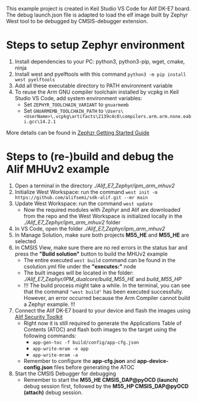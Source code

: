 This example project is created in Keil Studio VS Code for Alif DK-E7 board. The debug launch.json file is adapted to load the elf image built by Zephyr West tool to be debugged by CMSIS-debugger extension.

# Steps to setup Zephyr environment
1. Install dependencies to your PC: python3, python3-pip, wget, cmake, ninja
2. Install west and pyelftools with this command ```python3 -m pip install west pyelftools``` 
3. Add all these executable directory to PATH environment variable
4. To reuse the Arm GNU compiler toolchain installed by vcpkg in Keil Studio VS Code, add system environment variables:
   - Set ```ZEPHYR_TOOLCHAIN_VARIANT``` to ```gnuarmemb```
   - Set ```GNUARMEMB_TOOLCHAIN_PATH``` to ```\Users\<UserName>\.vcpkg\artifacts\2139c4c6\compilers.arm.arm.none.eabi.gcc\14.2.1```

More details can be found in [Zephzr Getting Started Guide](https://docs.zephyrproject.org/latest/develop/getting_started/index.html)

# Steps to (re-)build and debug the Alif MHUv2 example
1. Open a terminal in the directory *./Alif_E7_Zephyr/ipm_arm_mhuv2*
2. Initialize West Workspace: run the command ```west init -m https://github.com/alifsemi/sdk-alif.git --mr main```
3. Update West Workspace: run the command ```west update```
   - Now the required modules with Zephyr and Alif are downloaded from the repo and the West Workspace is initialized locally in the *./Alif_E7_Zephyr/ipm_arm_mhuv2* folder
4. In VS Code, open the folder *./Alif_E7_Zephyr/ipm_arm_mhuv2*
5. In Manage Solution, make sure both projects **M55_HE** and **M55_HE** are selected
6. In CMSIS View, make sure there are no red errors in the status bar and press the **"Build solution"** button to build the MHUv2 example
   - The entire executed ```west build``` command can be found in the csolution.yml file under the **"executes:"** node
   - The built images will be located in the folder: *./Alif_E7_Zephyr/IPM_dualcore/build_M55_HE* and *build_M55_HP*
   - !!! The build process might take a while. In the terminal, you can see that the command ```"west build"``` has been executed successfully. However, an error occurred because the Arm Compiler cannot build a Zephyr example. !!!
7. Connect the Alif DK-E7 board to your device and flash the images using [Alif Security Toolkit](https://alifsemi.com/support/kits/ensemble-devkit/)
   - Right now it is still required to generate the Applications Table of Contents (ATOC) and flash both images to the target using the following commands:
      - ```app-gen-toc -f build/config/app-cfg.json```
      - ```app-write-mram -e app```
      - ```app-write-mram -a```
   - Remember to configure the **app-cfg.json** and **app-device-config.json** files before generating the ATOC
8. Start the CMSIS Debugger for debugging
   - Remember to start the **M55_HE CMSIS_DAP@pyOCD (launch)** debug session first, followed by the **M55_HP CMSIS_DAP@pyOCD (attach)** debug session.

